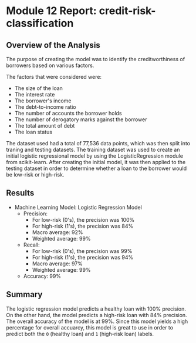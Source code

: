 # Module 12 Report: credit-risk-classification

## Overview of the Analysis

The purpose of creating the model was to identify the creditworthiness of borrowers based on various factors. 

The factors that were considered were:
* The size of the loan
* The interest rate
* The borrower's income
* The debt-to-income ratio
* The number of accounts the borrower holds
* The number of derogatory marks against the borrower
* The total amount of debt
* The loan status

The dataset used had a total of 77,536 data points, which was then split into traning and testing datasets. The training dataset was used to create an initial logistic regressional model by using the LogisticRegression module from scikit-learn. After creating the initial model, it was then applied to the testing dataset in order to determine whether a loan to the borrower would be low-risk or high-risk.


## Results

* Machine Learning Model: Logistic Regression Model
    * Precision:
      * For low-risk (0's), the precision was 100%
      * For high-risk (1's), the precision was 84%
      * Macro average: 92%
      * Weighted average: 99%
   * Recall:
      * For low-risk (0's), the precision was 99%
      * For high-risk (1's), the precision was 94%
      * Macro average: 97%
      * Weighted average: 99%
   * Accuracy: 99%

## Summary

The logistic regression model predicts a healthy loan with 100% precision. On the other hand, the model predicts a high-risk loan with 84% precision. The overall accuracy of the model is at 99%. Since this model yields a high percentage for overall accuarcy, this model is great to use in order to predict both the `0` (healthy loan) and `1` (high-risk loan) labels.
